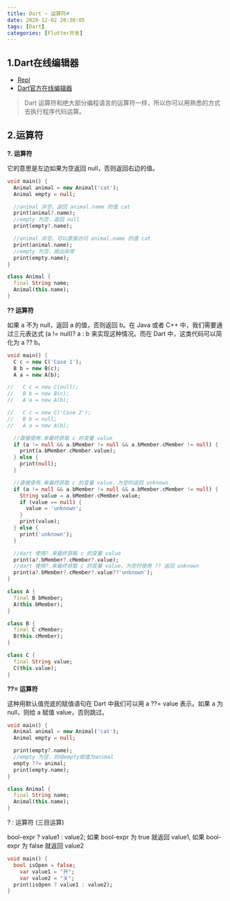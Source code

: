```yaml
---
title: Dart ~ 运算符#
date: 2020-12-02 20:30:05
tags: [Dart]
categories: [Flutter开发]
---
```


## 1.Dart在线编辑器

- [Repl](https://repl.it/)
- [Dart官方在线编辑器](https://dart.dev/tutorials/web/get-started)

> Dart 运算符和绝大部分编程语言的运算符一样，所以你可以用熟悉的方式去执行程序代码运算。



## 2.运算符

**?. 运算符**

它的意思是左边如果为空返回 null，否则返回右边的值。

```dart
void main() {
  Animal animal = new Animal('cat');
  Animal empty = null;

  //animal 非空，返回 animal.name 的值 cat
  print(animal?.name);
  //empty 为空，返回 null
  print(empty?.name);

  //animal 非空，可以直接访问 animal.name 的值 cat
  print(animal.name);
  //empty 为空，抛出异常
  print(empty.name);
}

class Animal {
  final String name;
  Animal(this.name);
}
```



**?? 运算符**

如果 a 不为 null，返回 a 的值，否则返回 b。在 Java 或者 C++ 中，我们需要通过三元表达式 (a != null)? a : b 来实现这种情况。而在 Dart 中，这类代码可以简化为 a ?? b。

```dart
void main() {
  C c = new C('Case 1');
  B b = new B(c);
  A a = new A(b);

//   C c = new C(null);
//   B b = new B(c);
//   A a = new A(b);

//   C c = new C('Case 2');
//   B b = null;
//   A a = new A(b);

  //直接使用.来最终获取 c 的变量 value
  if (a != null && a.bMember != null && a.bMember.cMember != null) {
    print(a.bMember.cMember.value);
  } else {
    print(null);
  }

  //直接使用.来最终获取 c 的变量 value，为空时返回 unknown
  if (a != null && a.bMember != null && a.bMember.cMember != null) {
    String value = a.bMember.cMember.value;
    if (value == null) {
      value = 'unknown';
    }
    print(value);
  } else {
    print('unknown');
  }

  //dart 使用?.来最终获取 c 的变量 value
  print(a?.bMember?.cMember?.value);
  //dart 使用?.来最终获取 c 的变量 value，为空时使用 ?? 返回 unknown
  print(a?.bMember?.cMember?.value??'unknown');
}

class A {
  final B bMember;
  A(this.bMember);
}

class B {
  final C cMember;
  B(this.cMember);
}

class C {
  final String value;
  C(this.value);
}
```



**??= 运算符**

这种用默认值兜底的赋值语句在 Dart 中我们可以用 a ??= value 表示。如果 a 为 null，则给 a 赋值 value，否则跳过。

```dart
void main() {
  Animal animal = new Animal('cat');
  Animal empty = null;

  print(empty?.name);
  //empty 为空，则给empty赋值为animal
  empty ??= animal;
  print(empty.name);
}

class Animal {
  final String name;
  Animal(this.name);
}
```



? : 运算符 (三目运算)

bool-expr ? value1 : value2;
如果 bool-expr 为 true 就返回 value1, 如果 bool-expr 为 false 就返回 value2

```dart
void main() {
  bool isOpen = false;
	var value1 = "开";
	var value2 = "关";
  print(isOpen ? value1 : value2);
}
```


